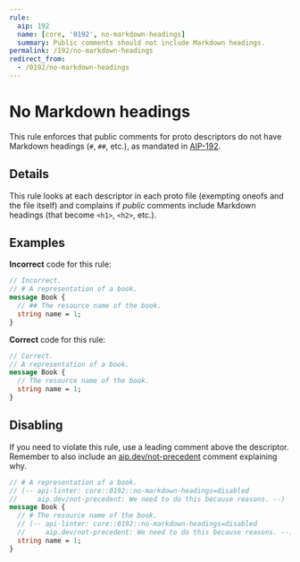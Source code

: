 ```yaml
---
rule:
  aip: 192
  name: [core, '0192', no-markdown-headings]
  summary: Public comments should not include Markdown headings.
permalink: /192/no-markdown-headings
redirect_from:
  - /0192/no-markdown-headings
---
```


# No Markdown headings

This rule enforces that public comments for proto descriptors do not have
Markdown headings (`#`, `##`, etc.), as mandated in [AIP-192][].

## Details

This rule looks at each descriptor in each proto file (exempting oneofs and the
file itself) and complains if _public_ comments include Markdown headings (that
become `<h1>`, `<h2>`, etc.).

## Examples

**Incorrect** code for this rule:

```proto
// Incorrect.
// # A representation of a book.
message Book {
  // ## The resource name of the book.
  string name = 1;
}
```

**Correct** code for this rule:

```proto
// Correct.
// A representation of a book.
message Book {
  // The resource name of the book.
  string name = 1;
}
```

## Disabling

If you need to violate this rule, use a leading comment above the descriptor.
Remember to also include an [aip.dev/not-precedent][] comment explaining why.

```proto
// # A representation of a book.
// (-- api-linter: core::0192::no-markdown-headings=disabled
//     aip.dev/not-precedent: We need to do this because reasons. --)
message Book {
  // # The resource name of the book.
  // (-- api-linter: core::0192::no-markdown-headings=disabled
  //     aip.dev/not-precedent: We need to do this because reasons. --)
  string name = 1;
}
```

[aip-192]: https://aip.dev/192
[aip.dev/not-precedent]: https://aip.dev/not-precedent

